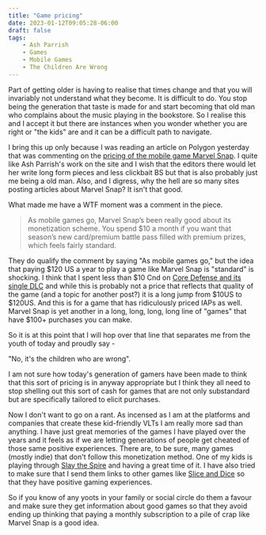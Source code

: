 ```yaml
---
title: "Game pricing"
date: 2023-01-12T09:05:28-06:00
draft: false
tags:
    - Ash Parrish
    - Games
    - Mobile Games
    - The Children Are Wrong
---
```


Part of getting older is having to realise that times change and that you will invariably not understand what they become.  It is difficult to do. You stop being the generation that taste is made for and start becoming that old man who complains about the music playing in the bookstore. So I realise this and I accept it but there are instances when you wonder whether you are right or "the kids" are and it can be a difficult path to navigate.

I bring this up only because I was reading an article on Polygon yesterday that was commenting on the [pricing of the mobile game Marvel Snap](https://www.theverge.com/2023/1/10/23548431/marvel-snap-patch-notes-leader-nerf). I quite like Ash Parrish's work on the site and I wish that the editors there would let her write long form pieces and less clickbait BS but that is also probably just me being a old man. Also, and I digress, why the hell are so many sites posting articles about Marvel Snap? It isn't that good. 

What made me have a WTF moment was a comment in the piece.

> As mobile games go, Marvel Snap’s been really good about its monetization scheme. You spend $10 a month if you want that season’s new card/premium battle pass filled with premium prizes, which feels fairly standard.

They do qualify the comment by saying "As mobile games go," but the idea that paying $120 US a year to play a game like Marvel Snap is "standard" is shocking. I think that I spent less than $10 Cnd on [Core Defense and its single DLC](https://zacgaming.wordpress.com/2023/01/06/core-defense-an-appreciation/) and while this is probably not a price that reflects that quality of the game (and a topic for another post?) it is a long jump from $10US  to $120US. And this is for a game that has ridiculously priced IAPs as well. Marvel Snap is yet another in a long, long, long, long line of "games" that have $100+ purchases you can make. 

So it is at this point that I will hop over that line that separates me from the youth of today and proudly say  - 

"No, it's the children who are wrong". 

I am not sure how today's generation of gamers have been made to think that this sort of pricing is in anyway appropriate but I think they all need to stop shelling out this sort of cash for games that are not only substandard but are specifically tailored to elicit purchases. 

Now I don't want to go on a rant. As incensed as I am at the platforms and companies that create these kid-friendly VLTs I am really more sad than anything. I have just great memories of the games I have played over the years and it feels as if we are letting generations of people get cheated of those same positive experiences. There are, to be sure, many games (mostly indie) that don't follow this monetization method. One of my kids is playing through [Slay the Spire](https://www.humblegames.com/games/slaythespire/) and having a great time of it. I have also tried to make sure that I send them links to other games like [Slice and Dice](https://tann.itch.io/slice-dice) so that they have positive gaming experiences. 

So if you know of any yoots in your family or social circle do them a favour and make sure they get information about good games so that they avoid ending up thinking that paying a monthly subscription to a pile of crap like Marvel Snap is a good idea. 